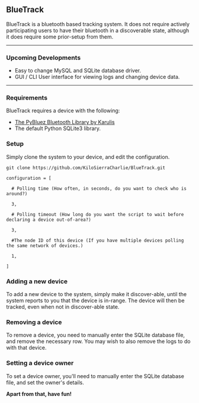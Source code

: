 ## BlueTrack ##
BlueTrack is a bluetooth based tracking system. It does not require actively participating users to have their bluetooth in a discoverable state, although it does require some prior-setup from them.

----------

### Upcoming Developments ###

 - Easy to change MySQL and SQLite database driver.
 - GUI / CLI User interface for viewing logs and changing device data.

----------

### Requirements ###
BlueTrack requires a device with the following:

 - [The PyBluez Bluetooth Library by Karulis](https://github.com/karulis/pybluez)
 - The default Python SQLite3 library.

### Setup ###

Simply clone the system to your device, and edit the configuration.
```
git clone https://github.com/KiloSierraCharlie/BlueTrack.git
```

```
configuration = [

  # Polling time (How often, in seconds, do you want to check who is around?)
  
  3,
  
  # Polling timeout (How long do you want the script to wait before declaring a device out-of-area?)
  
  3,
  
  #The node ID of this device (If you have multiple devices polling the same network of devices.)
  
  1,
  
]
```

### Adding a new device ###
To add a new device to the system, simply make it discover-able, until the system reports to you that the device is in-range. The device will then be tracked, even when not in discover-able state.

### Removing a device ###
To remove a device, you need to manually enter the SQLite database file, and remove the necessary row. You may wish to also remove the logs to do with that device.

### Setting a device owner ###
To set a device owner, you'll need to manually enter the SQLite database file, and set the owner's details.

**Apart from that, have fun!**

